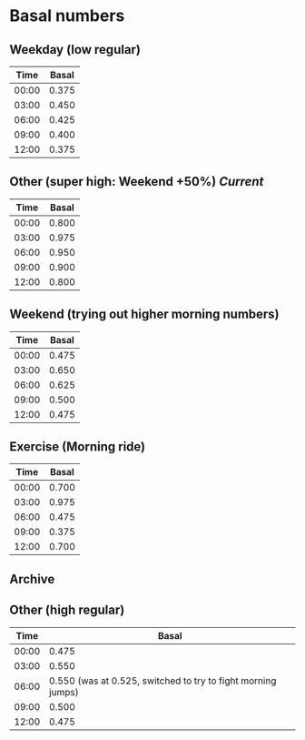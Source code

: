 # Basal numbers

## Weekday (low regular)

Time | Basal
---- | -----
00:00 | 0.375
03:00 | 0.450
06:00 | 0.425
09:00 | 0.400
12:00 | 0.375

## Other (super high: Weekend +50%) *Current*

Time | Basal
---- | -----
00:00 | 0.800
03:00 | 0.975
06:00 | 0.950
09:00 | 0.900
12:00 | 0.800

## Weekend (trying out higher morning numbers)

Time | Basal
---- | -----
00:00 | 0.475
03:00 | 0.650
06:00 | 0.625
09:00 | 0.500
12:00 | 0.475

## Exercise (Morning ride)

Time | Basal
---- | -----
00:00 | 0.700
03:00 | 0.975
06:00 | 0.475
09:00 | 0.375
12:00 | 0.700

## Archive

## Other (high regular)

Time | Basal
---- | -----
00:00 | 0.475
03:00 | 0.550
06:00 | 0.550 (was at 0.525, switched to try to fight morning jumps)
09:00 | 0.500
12:00 | 0.475

